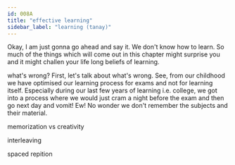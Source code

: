 ```yaml
---
id: 008A
title: "effective learning"
sidebar_label: "learning (tanay)"
---
```


Okay, I am just gonna go ahead and say it. We don't know how to learn. So much of the things which will come out in this chapter might surprise you and it might challen your life long beliefs of learning.

what's wrong?
First, let's talk about what's wrong. See, from our childhood we have optimised our learning process for exams and not for learning itself. Especially during our last few years of learning i.e. college, we got into a process where we would just cram a night before the exam and then go next day and vomit! Ew! No wonder we don't remember the subjects and their material.

memorization vs creativity

interleaving

spaced repition
